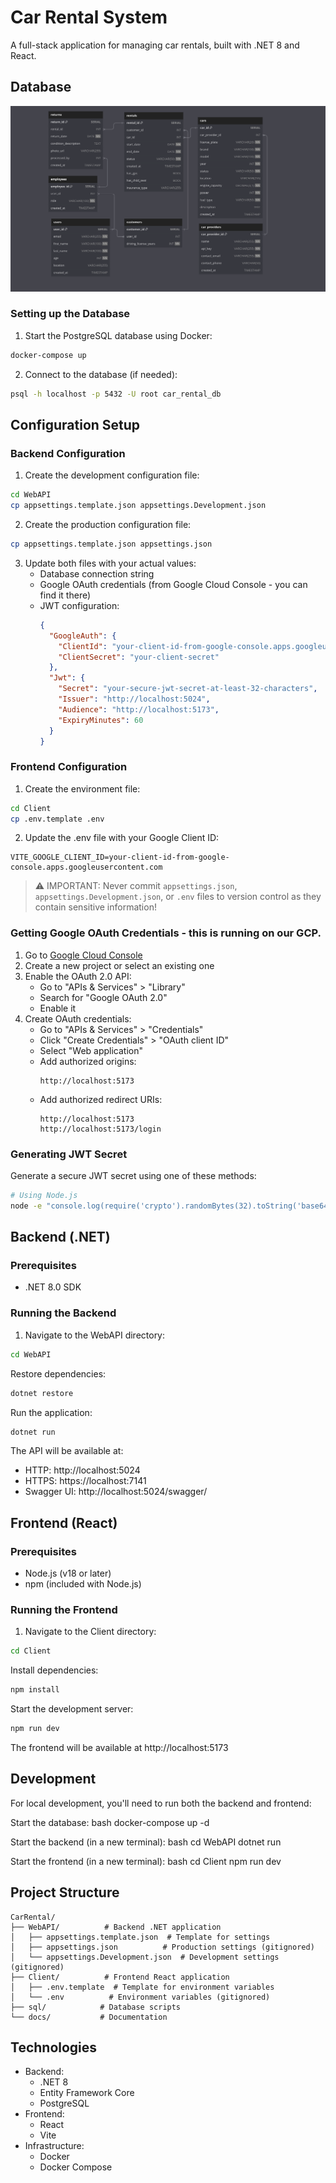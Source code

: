 # Car Rental System

A full-stack application for managing car rentals, built with .NET 8 and React.

## Database
![alt text](docs/img/database_schema.png)

### Setting up the Database
1. Start the PostgreSQL database using Docker:
```bash
docker-compose up
```

2. Connect to the database (if needed):
```bash
psql -h localhost -p 5432 -U root car_rental_db
```

## Configuration Setup

### Backend Configuration

1. Create the development configuration file:
```bash
cd WebAPI
cp appsettings.template.json appsettings.Development.json
```

2. Create the production configuration file:
```bash
cp appsettings.template.json appsettings.json
```

3. Update both files with your actual values:
   - Database connection string
   - Google OAuth credentials (from Google Cloud Console - you can find it there)
   - JWT configuration:
     ```json
     {
       "GoogleAuth": {
         "ClientId": "your-client-id-from-google-console.apps.googleusercontent.com",
         "ClientSecret": "your-client-secret"
       },
       "Jwt": {
         "Secret": "your-secure-jwt-secret-at-least-32-characters",
         "Issuer": "http://localhost:5024",
         "Audience": "http://localhost:5173",
         "ExpiryMinutes": 60
       }
     }
     ```

### Frontend Configuration

1. Create the environment file:
```bash
cd Client
cp .env.template .env
```

2. Update the .env file with your Google Client ID:
```plaintext
VITE_GOOGLE_CLIENT_ID=your-client-id-from-google-console.apps.googleusercontent.com
```

> ⚠️ IMPORTANT: Never commit `appsettings.json`, `appsettings.Development.json`, or `.env` files to version control as they contain sensitive information!

### Getting Google OAuth Credentials - this is running on our GCP.

1. Go to [Google Cloud Console](https://console.cloud.google.com)
2. Create a new project or select an existing one
3. Enable the OAuth 2.0 API:
   - Go to "APIs & Services" > "Library"
   - Search for "Google OAuth 2.0"
   - Enable it
4. Create OAuth credentials:
   - Go to "APIs & Services" > "Credentials"
   - Click "Create Credentials" > "OAuth client ID"
   - Select "Web application"
   - Add authorized origins:
     ```
     http://localhost:5173
     ```
   - Add authorized redirect URIs:
     ```
     http://localhost:5173
     http://localhost:5173/login
     ```

### Generating JWT Secret
Generate a secure JWT secret using one of these methods:

```bash
# Using Node.js
node -e "console.log(require('crypto').randomBytes(32).toString('base64'));"
```
## Backend (.NET)

### Prerequisites
- .NET 8.0 SDK

### Running the Backend
1. Navigate to the WebAPI directory:
```bash
cd WebAPI
```
Restore dependencies:
```bash
dotnet restore
```
Run the application:
```bash
dotnet run
```
The API will be available at:
- HTTP: http://localhost:5024
- HTTPS: https://localhost:7141
- Swagger UI: http://localhost:5024/swagger/

## Frontend (React)

### Prerequisites
- Node.js (v18 or later)
- npm (included with Node.js)

### Running the Frontend
1. Navigate to the Client directory:
```bash
cd Client
```

Install dependencies:
```bash
npm install
```

Start the development server:
```bash
npm run dev
```
The frontend will be available at http://localhost:5173

## Development

For local development, you'll need to run both the backend and frontend:

Start the database:
bash
docker-compose up -d

Start the backend (in a new terminal):
bash
cd WebAPI
dotnet run

Start the frontend (in a new terminal):
bash
cd Client
npm run dev


## Project Structure
```
CarRental/
├── WebAPI/          # Backend .NET application
│   ├── appsettings.template.json  # Template for settings
│   ├── appsettings.json          # Production settings (gitignored)
│   └── appsettings.Development.json  # Development settings (gitignored)
├── Client/          # Frontend React application
│   ├── .env.template  # Template for environment variables
│   └── .env          # Environment variables (gitignored)
├── sql/            # Database scripts
└── docs/           # Documentation
```


## Technologies
- Backend:
  - .NET 8
  - Entity Framework Core
  - PostgreSQL
- Frontend:
  - React
  - Vite
- Infrastructure:
  - Docker
  - Docker Compose